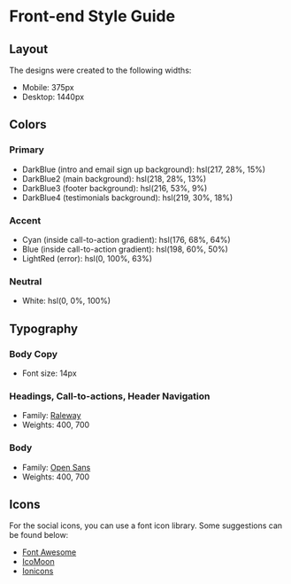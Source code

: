# Front-end Style Guide

## Layout

The designs were created to the following widths:

- Mobile: 375px
- Desktop: 1440px

## Colors

### Primary

- DarkBlue (intro and email sign up background): hsl(217, 28%, 15%)
- DarkBlue2 (main background): hsl(218, 28%, 13%)
- DarkBlue3 (footer background): hsl(216, 53%, 9%)
- DarkBlue4 (testimonials background): hsl(219, 30%, 18%)

### Accent

- Cyan (inside call-to-action gradient): hsl(176, 68%, 64%)
- Blue (inside call-to-action gradient): hsl(198, 60%, 50%)
- LightRed (error): hsl(0, 100%, 63%)

### Neutral

- White: hsl(0, 0%, 100%)

## Typography

### Body Copy

- Font size: 14px

### Headings, Call-to-actions, Header Navigation

- Family: [Raleway](https://fonts.google.com/specimen/Raleway)
- Weights: 400, 700

### Body

- Family: [Open Sans](https://fonts.google.com/specimen/Open+Sans)
- Weights: 400, 700

## Icons

For the social icons, you can use a font icon library. Some suggestions can be found below:

- [Font Awesome](https://fontawesome.com/)
- [IcoMoon](https://icomoon.io/)
- [Ionicons](https://ionicons.com/)
